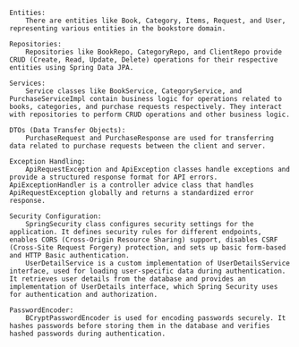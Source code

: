     Entities:
        There are entities like Book, Category, Items, Request, and User, representing various entities in the bookstore domain.

    Repositories:
        Repositories like BookRepo, CategoryRepo, and ClientRepo provide CRUD (Create, Read, Update, Delete) operations for their respective entities using Spring Data JPA.

    Services:
        Service classes like BookService, CategoryService, and PurchaseServiceImpl contain business logic for operations related to books, categories, and purchase requests respectively. They interact with repositories to perform CRUD operations and other business logic.

    DTOs (Data Transfer Objects):
        PurchaseRequest and PurchaseResponse are used for transferring data related to purchase requests between the client and server.

    Exception Handling:
        ApiRequestException and ApiException classes handle exceptions and provide a structured response format for API errors. ApiExceptionHandler is a controller advice class that handles ApiRequestException globally and returns a standardized error response.

    Security Configuration:
        SpringSecurity class configures security settings for the application. It defines security rules for different endpoints, enables CORS (Cross-Origin Resource Sharing) support, disables CSRF (Cross-Site Request Forgery) protection, and sets up basic form-based and HTTP Basic authentication.
        UserDetailService is a custom implementation of UserDetailsService interface, used for loading user-specific data during authentication. It retrieves user details from the database and provides an implementation of UserDetails interface, which Spring Security uses for authentication and authorization.

    PasswordEncoder:
        BCryptPasswordEncoder is used for encoding passwords securely. It hashes passwords before storing them in the database and verifies hashed passwords during authentication.

